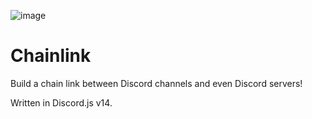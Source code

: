 ![image](https://user-images.githubusercontent.com/67127399/160742603-cf8654f4-3684-41d3-b6c0-7334fca8a6b1.png)

# Chainlink

Build a chain link between Discord channels and even Discord servers!

Written in Discord.js v14.
